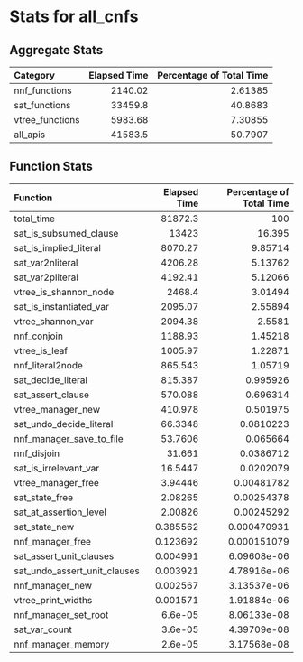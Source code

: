 # Stats for all_cnfs

## Aggregate Stats

| Category        |   Elapsed Time |   Percentage of Total Time |
|:----------------|---------------:|---------------------------:|
| nnf_functions   |        2140.02 |                    2.61385 |
| sat_functions   |       33459.8  |                   40.8683  |
| vtree_functions |        5983.68 |                    7.30855 |
| all_apis        |       41583.5  |                   50.7907  |

## Function Stats

| Function                     |   Elapsed Time |   Percentage of Total Time |
|:-----------------------------|---------------:|---------------------------:|
| total_time                   |   81872.3      |              100           |
| sat_is_subsumed_clause       |   13423        |               16.395       |
| sat_is_implied_literal       |    8070.27     |                9.85714     |
| sat_var2nliteral             |    4206.28     |                5.13762     |
| sat_var2pliteral             |    4192.41     |                5.12066     |
| vtree_is_shannon_node        |    2468.4      |                3.01494     |
| sat_is_instantiated_var      |    2095.07     |                2.55894     |
| vtree_shannon_var            |    2094.38     |                2.5581      |
| nnf_conjoin                  |    1188.93     |                1.45218     |
| vtree_is_leaf                |    1005.97     |                1.22871     |
| nnf_literal2node             |     865.543    |                1.05719     |
| sat_decide_literal           |     815.387    |                0.995926    |
| sat_assert_clause            |     570.088    |                0.696314    |
| vtree_manager_new            |     410.978    |                0.501975    |
| sat_undo_decide_literal      |      66.3348   |                0.0810223   |
| nnf_manager_save_to_file     |      53.7606   |                0.065664    |
| nnf_disjoin                  |      31.661    |                0.0386712   |
| sat_is_irrelevant_var        |      16.5447   |                0.0202079   |
| vtree_manager_free           |       3.94446  |                0.00481782  |
| sat_state_free               |       2.08265  |                0.00254378  |
| sat_at_assertion_level       |       2.00826  |                0.00245292  |
| sat_state_new                |       0.385562 |                0.000470931 |
| nnf_manager_free             |       0.123692 |                0.000151079 |
| sat_assert_unit_clauses      |       0.004991 |                6.09608e-06 |
| sat_undo_assert_unit_clauses |       0.003921 |                4.78916e-06 |
| nnf_manager_new              |       0.002567 |                3.13537e-06 |
| vtree_print_widths           |       0.001571 |                1.91884e-06 |
| nnf_manager_set_root         |       6.6e-05  |                8.06133e-08 |
| sat_var_count                |       3.6e-05  |                4.39709e-08 |
| nnf_manager_memory           |       2.6e-05  |                3.17568e-08 |
